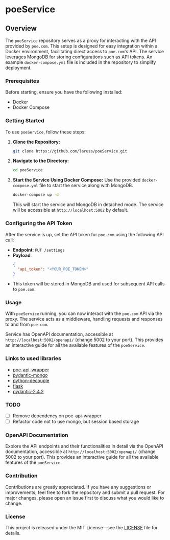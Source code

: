 # poeService

## Overview

The `poeService` repository serves as a proxy for interacting with the API provided by `poe.com`. This setup is designed for easy integration within a Docker environment, facilitating direct access to `poe.com`'s API. The service leverages MongoDB for storing configurations such as API tokens. An example `docker-compose.yml` file is included in the repository to simplify deployment.

### Prerequisites

Before starting, ensure you have the following installed:
- Docker
- Docker Compose

### Getting Started

To use `poeService`, follow these steps:

1. **Clone the Repository:**
   ```sh
   git clone https://github.com/laruss/poeService.git
   ```
   
2. **Navigate to the Directory:**
   ```sh
   cd poeService
   ```

3. **Start the Service Using Docker Compose:**
   Use the provided `docker-compose.yml` file to start the service along with MongoDB.
   ```sh
   docker-compose up -d
   ```
   This will start the service and MongoDB in detached mode. The service will be accessible at `http://localhost:5002` by default.

### Configuring the API Token

After the service is up, set the API token for `poe.com` using the following API call:

- **Endpoint**: `PUT /settings`
- **Payload**: 
  ```json
  {
    "api_token": "<YOUR_POE_TOKEN>"
  }
  ```
- This token will be stored in MongoDB and used for subsequent API calls to `poe.com`.

### Usage

With `poeService` running, you can now interact with the `poe.com` API via the proxy. The service acts as a middleware, handling requests and responses to and from `poe.com`.

Service has OpenAPI documentation, accessible at `http://localhost:5002/openapi/` (change 5002 to your port).
This provides an interactive guide for all the available features of the `poeService`.

### Links to used libraries

- [poe-api-wrapper](https://github.com/snowby666/poe-api-wrapper)
- [pydantic-mongo](https://github.com/laruss/pydantic-mongo)
- [python-decouple](https://github.com/HBNetwork/python-decouple)
- [flask](https://flask.palletsprojects.com/en/3.0.x/)
- [pydantic-2.4.2](https://docs.pydantic.dev/latest/)

### TODO

- [ ] Remove dependency on poe-api-wrapper
- [ ] Refactor code not to use mongo, but session based storage

### OpenAPI Documentation

Explore the API endpoints and their functionalities in detail via the OpenAPI documentation, accessible at
`http://localhost:5002/openapi/` (change 5002 to your port).
This provides an interactive guide for all the available features of the `poeService`.

### Contribution

Contributions are greatly appreciated. If you have any suggestions or improvements, feel free to fork the repository and submit a pull request. For major changes, please open an issue first to discuss what you would like to change.

### License

This project is released under the MIT License—see the [LICENSE](LICENSE) file for details.
